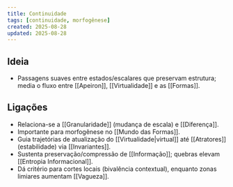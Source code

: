 ```yaml
---
title: Continuidade
tags: [continuidade, morfogênese]
created: 2025-08-28
updated: 2025-08-28
---
```


## Ideia
- Passagens suaves entre estados/escalares que preservam estrutura; media o fluxo entre [[Apeiron]], [[Virtualidade]] e as [[Formas]].

## Ligações
- Relaciona-se a [[Granularidade]] (mudança de escala) e [[Diferença]].
- Importante para morfogênese no [[Mundo das Formas]].
 - Guia trajetórias de atualização do [[Virtualidade|virtual]] até [[Atratores]] (estabilidade) via [[Invariantes]].
 - Sustenta preservação/compressão de [[Informação]]; quebras elevam [[Entropia Informacional]].
 - Dá critério para cortes locais (bivalência contextual), enquanto zonas limiares aumentam [[Vagueza]].
